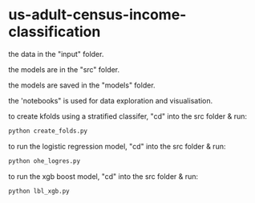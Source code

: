 # us-adult-census-income-classification
the data in the "input" folder.

the models are in the "src" folder.

the models are saved in the "models" folder.

the 'notebooks" is used for data exploration and visualisation.

to create kfolds using a stratified classifer, "cd" into the src folder & run:
```bash
python create_folds.py
```
to run the logistic regression model, "cd" into the src folder & run:
```bash
python ohe_logres.py
```
to run the xgb boost model, "cd" into the src folder & run:
```bash
python lbl_xgb.py
```

